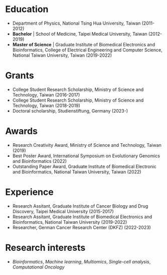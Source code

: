 
# Education

 - Department of Physics, National Tsing Hua University, Taiwan (2011-2012)
 - **Bachelor** \| School of Medicine, Taipei Medical University, Taiwan (2012-2019)
 - **Master of Science** \| Graduate Institute of Biomedical Electronics and Bioinformatics, College of Electrical Engineering and Computer Science, National Taiwan University, Taiwan (2019-2022)

# Grants

 - College Student Research Scholarship, Ministry of Science and Technology, Taiwan (2016-2017)
 - College Student Research Scholarship, Ministry of Science and Technology, Taiwan (2018-2019)
 - Doctoral scholarship, Studienstiftung, Germany (2023-)
   
# Awards

 - Research Creativity Award, Ministry of Science and Technology, Taiwan (2019)
 - Best Poster Award, International Symposium on Evolutionary Genomics and Bioinformatics (2022)
 - Outstanding Paper Award, Graduate Institute of Biomedical Electronic and Bioinformatics, National Taiwan University, Taiwan (2022)

# Experience
 - Research Assitant, Graduate Institute of Cancer Biology and Drug Discovery, Taipei Medical University (2015-2017)
 - Research Assitant, Graduate Institute of Biomedical Electronics and Bioinformatics, National Taiwan University (2019-2022)
 - Researcher, German Cancer Research Center (DKFZ) (2022-2023)

# Research interests

 - *Bioinformatics*, *Machine learning*, *Multiomics*, *Single-cell analysis*, *Computational Oncology*
